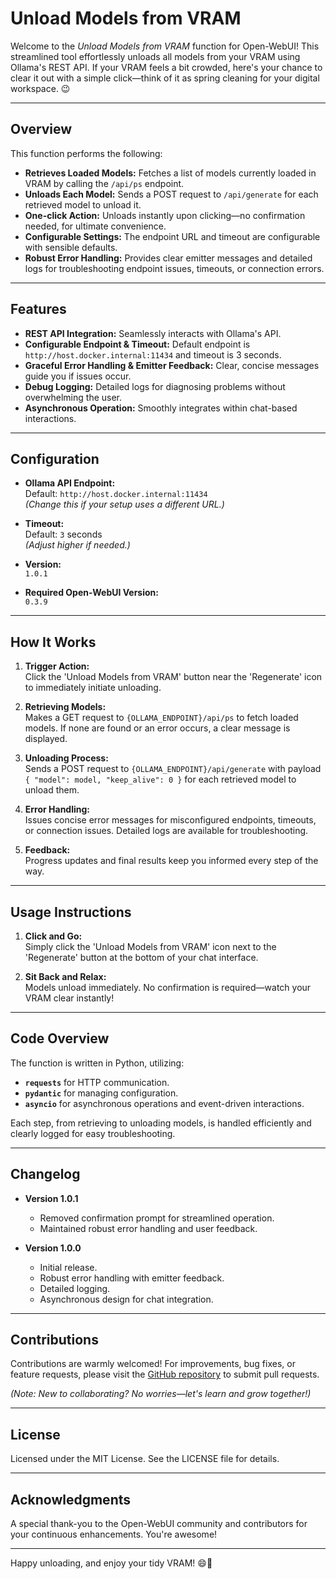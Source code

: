 # Unload Models from VRAM

Welcome to the *Unload Models from VRAM* function for Open-WebUI! This streamlined tool effortlessly unloads all models from your VRAM using Ollama's REST API. If your VRAM feels a bit crowded, here's your chance to clear it out with a simple click—think of it as spring cleaning for your digital workspace. 😉

---

## Overview

This function performs the following:
- **Retrieves Loaded Models:** Fetches a list of models currently loaded in VRAM by calling the `/api/ps` endpoint.
- **Unloads Each Model:** Sends a POST request to `/api/generate` for each retrieved model to unload it.
- **One-click Action:** Unloads instantly upon clicking—no confirmation needed, for ultimate convenience.
- **Configurable Settings:** The endpoint URL and timeout are configurable with sensible defaults.
- **Robust Error Handling:** Provides clear emitter messages and detailed logs for troubleshooting endpoint issues, timeouts, or connection errors.

---

## Features

- **REST API Integration:** Seamlessly interacts with Ollama's API.
- **Configurable Endpoint & Timeout:** Default endpoint is `http://host.docker.internal:11434` and timeout is 3 seconds.
- **Graceful Error Handling & Emitter Feedback:** Clear, concise messages guide you if issues occur.
- **Debug Logging:** Detailed logs for diagnosing problems without overwhelming the user.
- **Asynchronous Operation:** Smoothly integrates within chat-based interactions.

---

## Configuration

- **Ollama API Endpoint:**  
  Default: `http://host.docker.internal:11434`  
  *(Change this if your setup uses a different URL.)*

- **Timeout:**  
  Default: `3` seconds  
  *(Adjust higher if needed.)*

- **Version:**  
  `1.0.1`

- **Required Open-WebUI Version:**  
  `0.3.9`

---

## How It Works

1. **Trigger Action:**  
   Click the 'Unload Models from VRAM' button near the 'Regenerate' icon to immediately initiate unloading.

2. **Retrieving Models:**  
   Makes a GET request to `{OLLAMA_ENDPOINT}/api/ps` to fetch loaded models. If none are found or an error occurs, a clear message is displayed.

3. **Unloading Process:**  
   Sends a POST request to `{OLLAMA_ENDPOINT}/api/generate` with payload `{ "model": model, "keep_alive": 0 }` for each retrieved model to unload them.

4. **Error Handling:**  
   Issues concise error messages for misconfigured endpoints, timeouts, or connection issues. Detailed logs are available for troubleshooting.

5. **Feedback:**  
   Progress updates and final results keep you informed every step of the way.

---

## Usage Instructions

1. **Click and Go:**  
   Simply click the 'Unload Models from VRAM' icon next to the 'Regenerate' button at the bottom of your chat interface.

2. **Sit Back and Relax:**  
   Models unload immediately. No confirmation is required—watch your VRAM clear instantly!

---

## Code Overview

The function is written in Python, utilizing:
- **`requests`** for HTTP communication.
- **`pydantic`** for managing configuration.
- **`asyncio`** for asynchronous operations and event-driven interactions.

Each step, from retrieving to unloading models, is handled efficiently and clearly logged for easy troubleshooting.

---

## Changelog

- **Version 1.0.1**  
  - Removed confirmation prompt for streamlined operation.
  - Maintained robust error handling and user feedback.

- **Version 1.0.0**  
  - Initial release.
  - Robust error handling with emitter feedback.
  - Detailed logging.
  - Asynchronous design for chat integration.

---

## Contributions

Contributions are warmly welcomed! For improvements, bug fixes, or feature requests, please visit the [GitHub repository](https://github.com/BrandXX/open-webui/) to submit pull requests.

*(Note: New to collaborating? No worries—let's learn and grow together!)*

---

## License

Licensed under the MIT License. See the LICENSE file for details.

---

## Acknowledgments

A special thank-you to the Open-WebUI community and contributors for your continuous enhancements. You're awesome!

---

Happy unloading, and enjoy your tidy VRAM! 😄🚀
